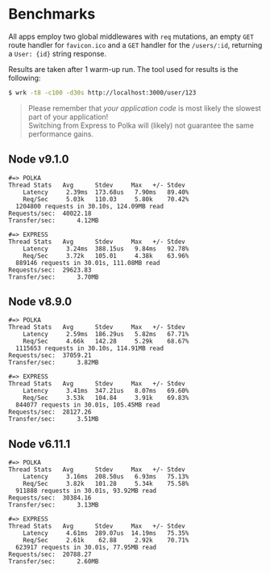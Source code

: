 # Benchmarks

All apps employ two global middlewares with `req` mutations, an empty `GET` route handler for `favicon.ico` and a `GET` handler for the `/users/:id`, returning a `User: {id}` string response.

Results are taken after 1 warm-up run. The tool used for results is the following:

```sh
$ wrk -t8 -c100 -d30s http://localhost:3000/user/123
```

> Please remember that _your application code_ is most likely the slowest part of your application!<br> Switching from Express to Polka will (likely) not guarantee the same performance gains.


## Node v9.1.0

```
#=> POLKA
Thread Stats   Avg      Stdev     Max   +/- Stdev
    Latency     2.39ms  173.68us   7.90ms   89.40%
    Req/Sec     5.03k   110.03     5.80k    70.42%
  1204800 requests in 30.10s, 124.09MB read
Requests/sec:  40022.18
Transfer/sec:      4.12MB

#=> EXPRESS
Thread Stats   Avg      Stdev     Max   +/- Stdev
    Latency     3.24ms  388.15us   9.84ms   92.78%
    Req/Sec     3.72k   105.01     4.38k    63.96%
  889146 requests in 30.01s, 111.08MB read
Requests/sec:  29623.83
Transfer/sec:      3.70MB
```

## Node v8.9.0

```
#=> POLKA
Thread Stats   Avg      Stdev     Max   +/- Stdev
    Latency     2.59ms  186.29us   5.82ms   67.71%
    Req/Sec     4.66k   142.28     5.29k    68.67%
  1115653 requests in 30.10s, 114.91MB read
Requests/sec:  37059.21
Transfer/sec:      3.82MB

#=> EXPRESS
Thread Stats   Avg      Stdev     Max   +/- Stdev
    Latency     3.41ms  347.21us   8.07ms   69.60%
    Req/Sec     3.53k   104.84     3.91k    69.83%
  844077 requests in 30.01s, 105.45MB read
Requests/sec:  28127.26
Transfer/sec:      3.51MB
```


## Node v6.11.1

```
#=> POLKA
Thread Stats   Avg      Stdev     Max   +/- Stdev
    Latency     3.16ms  208.50us   6.93ms   75.13%
    Req/Sec     3.82k   101.28     5.34k    75.58%
  911888 requests in 30.01s, 93.92MB read
Requests/sec:  30384.16
Transfer/sec:      3.13MB

#=> EXPRESS
Thread Stats   Avg      Stdev     Max   +/- Stdev
    Latency     4.61ms  289.07us  14.19ms   75.35%
    Req/Sec     2.61k    62.88     2.92k    70.71%
  623917 requests in 30.01s, 77.95MB read
Requests/sec:  20788.27
Transfer/sec:      2.60MB
```
